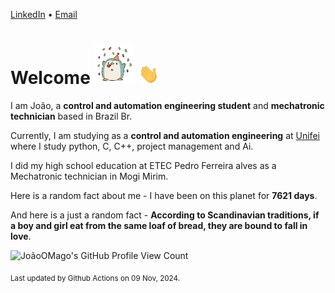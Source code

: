 [LinkedIn](https://www.linkedin.com/in/joão-pedro-gozzoli-b95641301/) &bull;
[Email](joaopedrogozzoli@gmail.com)

# Welcome <img src="happy.gif" height="64px" /> <img src="wave.gif" height="32px" />

I am João, a  **control and automation engineering student** and **mechatronic technician** based in Brazil Br.

Currently, I am studying as a **control and automation engineering** at [Unifei](https://unifei.edu.br) where I study python, C, C++, project management and Ai.

I did my high school education at ETEC Pedro Ferreira alves as a Mechatronic technician in Mogi Mirim.

Here is a random fact about me - I have been on this planet for **7621 days**.

And here is a just a random fact -  **According to Scandinavian traditions, if a boy and girl eat from the same loaf of bread, they are bound to fall in love**.

![JoãoOMago's GitHub Profile View Count](https://komarev.com/ghpvc/?username=JoaoOMago)

<sub>Last updated by Github Actions on 09 Nov, 2024.</sub>
